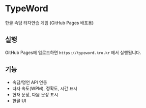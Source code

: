 # TypeWord
한글 속담 타자연습 게임 (GitHub Pages 배포용)

## 실행
GitHub Pages에 업로드하면 `https://typeword.kro.kr` 에서 실행됩니다.

## 기능
- 속담/명언 API 연동
- 타자 속도(WPM), 정확도, 시간 표시
- 현재 문장, 다음 문장 표시
- 한글 UI
